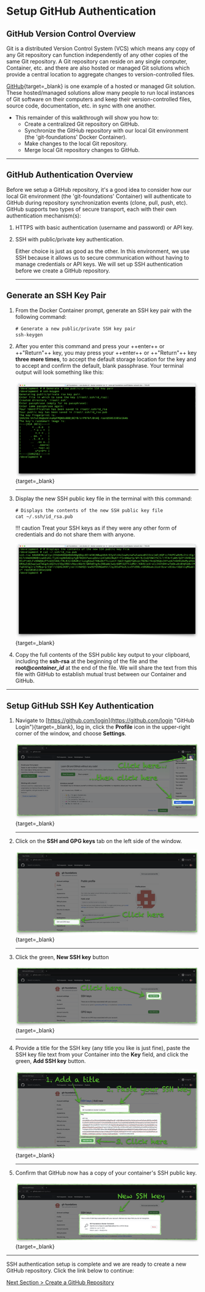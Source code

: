 # Setup GitHub Authentication

## GitHub Version Control Overview

Git is a distributed Version Control System (VCS) which means any copy of any Git repository can function independently of any other copies of the same Git repository. A Git repository can reside on any single computer, Container, etc. and there are also hosted or managed Git solutions which provide a central location to aggregate changes to version-controlled files.

[GitHub](https://github.com "GitHub.com"){target=_blank} is one example of a hosted or managed Git solution.  These hosted/managed solutions allow many people to run local instances of Git software on their computers and keep their version-controlled files, source code, documentation, etc. in sync with one another.

- This remainder of this walkthrough will show you how to:
  - Create a centralized Git repository on GitHub.
  - Synchronize the GitHub repository with our local Git environment (the 'git-foundations' Docker Container).
  - Make changes to the local Git repository.
  - Merge local Git repository changes to GitHub.

---

## GitHub Authentication Overview

Before we setup a GitHub repository, it's a good idea to consider how our local Git environment (the 'git-foundations' Container) will authenticate to GitHub during repository synchronization events (clone, pull, push, etc). GitHub supports two types of secure transport, each with their own authentication mechanism(s):

1. HTTPS with basic authentication (username and password) or API key.
2. SSH with public/private key authentication.

    Either choice is just as good as the other. In this environment, we use SSH because it allows us to secure communication without having to manage credentials or API keys. We will set up SSH authentication before we create a GitHub repository.

    ---

## Generate an SSH Key Pair

1. From the Docker Container prompt, generate an SSH key pair with the following command:

    ```shell
    # Generate a new public/private SSH key pair
    ssh-keygen
    ```

2. After you enter this command and press your ++enter++ or ++"Return"++ key, you may press your ++enter++ or ++"Return"++ key **three more times**, to accept the default storage location for the key and to accept and confirm the default, blank passphrase. Your terminal output will look something like this:

    [![container-ssh-keygen](../images/container-ssh-keygen.png "ssh-keygen")](/git-foundations/images/container-ssh-keygen.png){target=_blank}

    ---

3. Display the new SSH public key file in the terminal with this command:

    ```shell
    # Displays the contents of the new SSH public key file
    cat ~/.ssh/id_rsa.pub
    ```

    !!! caution
        Treat your SSH keys as if they were any other form of credentials and do not share them with anyone.

    [![container-ssh-key](../images/container-ssh-key.png "cat ~/.ssh/id_rsa.pub")](/git-foundations/images/container-ssh-key.png){target=_blank}

4. Copy the full contents of the SSH public key output to your clipboard, including the **ssh-rsa** at the beginning of the file and the **root@_container_id_** at the end of the file. We will share the text from this file with GitHub to establish mutual trust between our Container and GitHub.

---

## Setup GitHub SSH Key Authentication

1. Navigate to [https://github.com/login](https://github.com/login "GitHub Login"){target=_blank}, log in, click the **Profile** icon in the upper-right corner of the window, and choose **Settings**.

    [![github-settings](../images/github-settings.png "GitHub settings access")](/git-foundations/images/github-settings){target=_blank}

    ---

2. Click on the **SSH and GPG keys** tab on the left side of the window.

    [![github-profile](../images/github-profile.png "GitHub profile")](/git-foundations/images/github-profile.png){target=_blank}

    ---

3. Click the green, **New SSH key** button

    [![github-ssh-keys](../images/github-ssh-keys.png "GitHub SSH keys")](/git-foundations/images/github-ssh-keys.png){target=_blank}

    ---

4. Provide a title for the SSH key (any title you like is just fine), paste the SSH key file text from your Container into the **Key** field, and click the green, **Add SSH key** button.

    [![github-add-ssh-key](../images/github-add-ssh-key.png "GitHub create SSH key")](/git-foundations/images/github-add-ssh-key.png){target=_blank}

    ---

5. Confirm that GitHub now has a copy of your container's SSH public key.

    [![github-new-ssh-key](../images/github-new-ssh-key.png "GitHub new SSH key")](/git-foundations/images/github-new-ssh-key.png){target=_blank}

---

SSH authentication setup is complete and we are ready to create a new GitHub repository. Click the link below to continue:

[Next Section > Create a GitHub Repository](section_3.md "Create a GitHub Repository")
